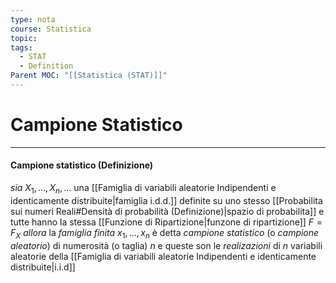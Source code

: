 ```yaml
---
type: nota
course: Statistica
topic: 
tags:
  - STAT
  - Definition
Parent MOC: "[[Statistica (STAT)]]"
---
```

# Campione Statistico
---
#### Campione statistico (Definizione)
_sia_ $X_{1},\dots, X_{n},\dots$ una [[Famiglia di variabili aleatorie Indipendenti e identicamente distribuite|famiglia i.d.d.]]  definite su uno stesso [[Probabilita sui numeri Reali#Densità di probabilità (Definizione)|spazio di probabilita]] e tutte hanno la stessa [[Funzione di Ripartizione|funzone di ripartizione]] $F=F_{X}$ 
_allora_ la _famiglia finita_ 
$x_{1},\dots, x_{n}$ è detta _campione statistico_ (o _campione aleatorio_) di numerosità (o taglia) $n$  e queste son le _realizazioni_ di $n$ variabili aleatorie della [[Famiglia di variabili aleatorie Indipendenti e identicamente distribuite|i.i.d]]